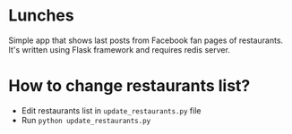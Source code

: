 # Lunches

Simple app that shows last posts from Facebook fan pages of restaurants.
It's written using Flask framework and requires redis server.


How to change restaurants list?
===============================
- Edit restaurants list in `update_restaurants.py` file
- Run `python update_restaurants.py`
